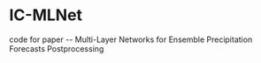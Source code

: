 # IC-MLNet
code for paper -- Multi-Layer Networks for Ensemble Precipitation Forecasts Postprocessing
